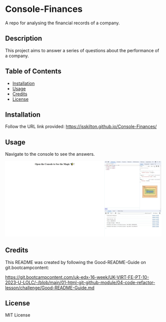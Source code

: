 # Console-Finances
A repo for analysing the financial records of a company.

## Description

This project aims to answer a series of questions about the performance of a company.

## Table of Contents

- [Installation](#installation)
- [Usage](#usage)
- [Credits](#credits)
- [License](#license)

## Installation

Follow the URL link provided: https://jsskilton.github.io/Console-Finances/

## Usage

Navigate to the console to see the answers.

![screenshot of webpage](screenshot.jpg)

## Credits

This README was created by following the Good-README-Guide on git.bootcampcontent:

https://git.bootcampcontent.com/uk-edx-16-week/UK-VIRT-FE-PT-10-2023-U-LOLC/-/blob/main/01-html-git-github-module/04-code-refactor-lesson/challenge/Good-README-Guide.md

## License

MIT License
